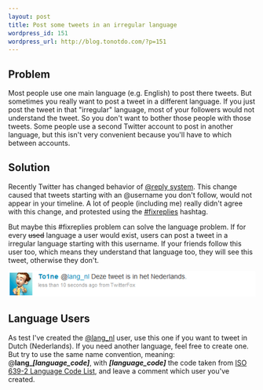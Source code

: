 ```yaml
--- 
layout: post
title: Post some tweets in an irregular language
wordpress_id: 151
wordpress_url: http://blog.tonotdo.com/?p=151
---
```


## Problem
Most people use one main language (e.g. English) to post there tweets. But sometimes you really want to post a tweet in a different language. If you just post the tweet in that "irregular" language, most of your followers would not understand the tweet. So you don't want to bother those people with those tweets.
Some people use a second Twitter account to post in another language, but this isn't very convenient because you'll have to which between accounts.

## Solution
Recently Twitter has changed behavior of [@reply system](http://blog.twitter.com/2009/05/small-settings-update.html). This change caused that tweets starting with an @username you don't follow, would not appear in your timeline. A lot of people (including me) really didn't agree with this change, and protested using the [#fixreplies](http://search.twitter.com/search?q=%23fixreplies) hashtag.

But maybe this #fixreplies problem can solve the language problem. If for every <del>used</del> language a user would exist, users can post a tweet in a irregular language starting with this username. If your friends follow this user too, which means they understand that language too, they will see this tweet, otherwise they don't.

![A tweet in Dutch](/content/2009/07/lang_nl-tweet.png)

## Language Users
As test I've created the [@lang_nl](http://twitter.com/lang_nl) user, use this one if you want to tweet in Dutch (Nederlands). If you need another language, feel free to create one. But try to use the same name convention, meaning: @**lang_*\[language_code\]***, with ***\[language_code\]*** the code taken from [ISO 639-2 Language Code List](http://www.loc.gov/standards/iso639-2/php/code_list.php), and leave a comment which user you've created.
